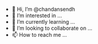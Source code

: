 - 👋 Hi, I’m @chandansendh
- 👀 I’m interested in ...
- 🌱 I’m currently learning ...
- 💞️ I’m looking to collaborate on ...
- 📫 How to reach me ...

<!---
chandansendh/chandansendh is a ✨ special ✨ repository because its `README.md` (this file) appears on your GitHub profile.
You can click the Preview link to take a look at your changes.
--->
